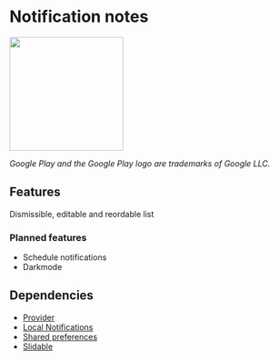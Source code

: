 # Notification notes

<a href='https://play.google.com/store/apps/details?id=no.berge.notificationnotes&pcampaignid=pcampaignidMKT-Other-global-all-co-prtnr-py-PartBadge-Mar2515-1'><img src='https://play.google.com/intl/en_us/badges/static/images/badges/en_badge_web_generic.png' width="200"/></a> 

*Google Play and the Google Play logo are trademarks of Google LLC.*

## Features

Dismissible, editable and reordable list

### Planned features

* Schedule notifications
* Darkmode

## Dependencies

* [Provider](https://pub.flutter-io.cn/packages/provider)
* [Local Notifications](https://pub.flutter-io.cn/packages/flutter_local_notifications)
* [Shared preferences](https://pub.flutter-io.cn/packages/shared_preferences)
* [Slidable](https://pub.flutter-io.cn/packages/flutter_slidable)
